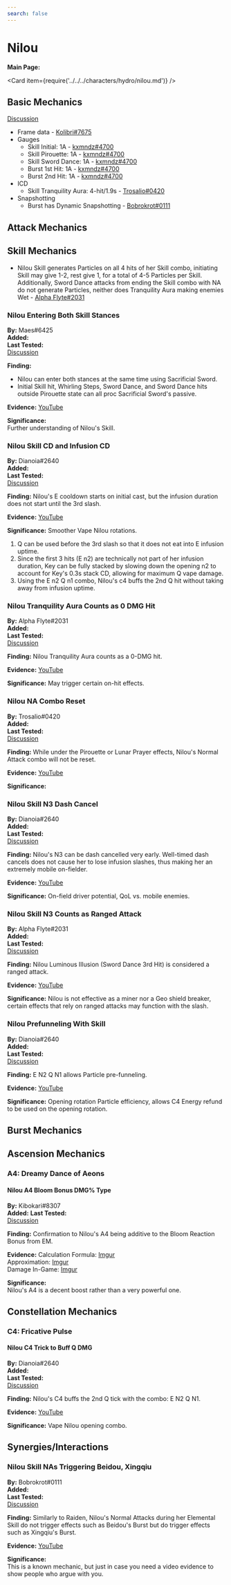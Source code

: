 ```yaml
---
search: false
---
```


# Nilou

**Main Page:**

<Card item={require('../../../characters/hydro/nilou.md')} />

## Basic Mechanics  
[Discussion](https://tickets.deeznuts.moe/transcripts/nilou-basic-mechanics-1030419980577153094)  

* Frame data - [Kolibri\#7675](https://docs.google.com/spreadsheets/d/1z0v3NT1o1iNrVppT_S0C542YDo6jhdKShLcPsnavfO8/edit?usp=sharing)
* Gauges
  * Skill Initial: 1A - [kxmndz#4700](https://youtu.be/ZR15KAix-kg)
  * Skill Pirouette: 1A - [kxmndz#4700](https://youtu.be/XBOk6cE5B5A)
  * Skill Sword Dance: 1A - [kxmndz#4700](https://youtu.be/se3VJP0jVG8)
  * Burst 1st Hit: 1A - [kxmndz#4700](https://youtu.be/kAlX3Lz5lYY)
  * Burst 2nd Hit: 1A - [kxmndz#4700](https://youtu.be/5T03ECdN2fc)
* ICD
  * Skill Tranquility Aura: 4-hit/1.9s - [Trosalio#0420](https://www.youtube.com/watch?v=DzMtLDZI4OM)
* Snapshotting
  * Burst has Dynamic Snapshotting - [Bobrokrot#0111](https://youtu.be/6biX2sOt1aY)

## Attack Mechanics

## Skill Mechanics
* Nilou Skill generates Particles on all 4 hits of her Skill combo, initiating Skill may give 1-2, rest give 1, for a total of 4-5 Particles per Skill.
Additionally, Sword Dance attacks from ending the Skill combo with NA do not generate Particles, neither does Tranquility Aura making enemies Wet - [Alpha Flyte#2031](https://youtu.be/LMMrcmpUBg8)

### Nilou Entering Both Skill Stances

**By:** Maes\#6425  
**Added:** <Version date="2022-11-08" />  
**Last Tested:** <Version date="2022-10-14" />  
[Discussion](https://tickets.deeznuts.moe/transcripts/nilou-basic-mechanics-1030419980577153094)  

**Finding:** 
* Nilou can enter both stances at the same time using Sacrificial Sword.
* Initial Skill hit, Whirling Steps, Sword Dance, and Sword Dance hits outside Pirouette state can all proc Sacrificial Sword's passive.

**Evidence:**
[YouTube](https://youtu.be/sSvvg-SaEz0)

**Significance:**  
Further understanding of Nilou's Skill.  

### Nilou Skill CD and Infusion CD

**By:** Dianoia\#2640  
**Added:** <Version date="2022-11-08" />  
**Last Tested:** <Version date="2022-10-18" />  
[Discussion](https://tickets.deeznuts.moe/transcripts/nilou-basic-mechanics-1030419980577153094)  

**Finding:** 
Nilou's E cooldown starts on initial cast, but the infusion duration does not start until the 3rd slash.

**Evidence:**
[YouTube](https://youtu.be/1wWaDfDkano)

**Significance:** 
Smoother Vape Nilou rotations.
1. Q can be used before the 3rd slash so that it does not eat into E infusion uptime.
2. Since the first 3 hits (E n2) are technically not part of her infusion duration, Key can be fully stacked by slowing down the opening n2 to account for Key's 0.3s stack CD, allowing for maximum Q vape damage.
3. Using the E n2 Q n1 combo, Nilou's c4 buffs the 2nd Q hit without taking away from infusion uptime.

### Nilou Tranquility Aura Counts as 0 DMG Hit

**By:** Alpha Flyte\#2031  
**Added:** <Version date="2022-11-08" />  
**Last Tested:** <Version date="2022-10-23" />  
[Discussion](https://tickets.deeznuts.moe/transcripts/nilou-basic-mechanics-1030419980577153094)  

**Finding:** 
Nilou Tranquility Aura counts as a 0-DMG hit.

**Evidence:**
[YouTube](https://youtu.be/w18kzxLmQ-A)

**Significance:** 
May trigger certain on-hit effects.

### Nilou NA Combo Reset

**By:** Trosalio\#0420  
**Added:** <Version date="2022-11-08" />  
**Last Tested:** <Version date="2022-10-17" />  
[Discussion](https://tickets.deeznuts.moe/transcripts/nilou-basic-mechanics-1030419980577153094)  

**Finding:** 
While under the Pirouette or Lunar Prayer effects, Nilou's Normal Attack combo will not be reset.

**Evidence:**
[YouTube](https://www.youtube.com/watch?v=eXktMCQSYG4)

**Significance:** 

### Nilou Skill N3 Dash Cancel

**By:** Dianoia\#2640  
**Added:** <Version date="2022-11-08" />  
**Last Tested:** <Version date="2022-10-18" />  
[Discussion](https://tickets.deeznuts.moe/transcripts/nilou-basic-mechanics-1030419980577153094)  

**Finding:** 
Nilou's N3 can be dash cancelled very early. Well-timed dash cancels does not cause her to lose infusion slashes, thus making her an extremely mobile on-fielder.

**Evidence:**
[YouTube](https://youtu.be/sScJ3K44T6s)

**Significance:** 
On-field driver potential, QoL vs. mobile enemies.

### Nilou Skill N3 Counts as Ranged Attack

**By:** Alpha Flyte\#2031  
**Added:** <Version date="2022-11-08" />  
**Last Tested:** <Version date="2022-10-23" />  
[Discussion](https://tickets.deeznuts.moe/transcripts/nilou-basic-mechanics-1030419980577153094)  

**Finding:** 
Nilou Luminous Illusion (Sword Dance 3rd Hit) is considered a ranged attack.

**Evidence:**
[YouTube](https://youtu.be/5NJMVINdq04)

**Significance:** 
Nilou is not effective as a miner nor a Geo shield breaker, certain effects that rely on ranged attacks may function with the slash.

### Nilou Prefunneling With Skill

**By:** Dianoia\#2640  
**Added:** <Version date="2022-11-08" />  
**Last Tested:** <Version date="2022-10-18" />  
[Discussion](https://tickets.deeznuts.moe/transcripts/nilou-basic-mechanics-1030419980577153094)  

**Finding:** 
E N2 Q N1 allows Particle pre-funneling.

**Evidence:**
[YouTube](https://youtu.be/LUo5HcADJVw)

**Significance:** 
Opening rotation Particle efficiency, allows C4 Energy refund to be used on the opening rotation.

## Burst Mechanics

## Ascension Mechanics

### A4: Dreamy Dance of Aeons

#### Nilou A4 Bloom Bonus DMG% Type

**By:** Kibokari\#8307  
**Added:** <Version date="2022-11-08" />
**Last Tested:** <Version date="2022-10-23" />  
[Discussion](https://tickets.deeznuts.moe/transcripts/nilou-basic-mechanics-1030419980577153094)  

**Finding:** 
Confirmation to Nilou's A4 being additive to the Bloom Reaction Bonus from EM.

**Evidence:**
Calculation Formula: [Imgur](https://imgur.com/pCNJHAA)  
Approximation: [Imgur](https://imgur.com/L8ZoITh)  
Damage In-Game: [Imgur](https://imgur.com/Pj9yE8u)  

**Significance:**  
Nilou's A4 is a decent boost rather than a very powerful one.

## Constellation Mechanics

### C4: Fricative Pulse

#### Nilou C4 Trick to Buff Q DMG

**By:** Dianoia\#2640  
**Added:** <Version date="2022-11-08" />  
**Last Tested:** <Version date="2022-10-18" />   
[Discussion](https://tickets.deeznuts.moe/transcripts/nilou-basic-mechanics-1030419980577153094)  

**Finding:** 
Nilou's C4 buffs the 2nd Q tick with the combo: E N2 Q N1.

**Evidence:**
[YouTube](https://youtu.be/GHqLiVlxDbY)

**Significance:** 
Vape Nilou opening combo.

## Synergies/Interactions

### Nilou Skill NAs Triggering Beidou, Xingqiu

**By:** Bobrokrot\#0111  
**Added:** <Version date="2022-11-08" />  
**Last Tested:** <Version date="2022-10-17" />  
[Discussion](https://tickets.deeznuts.moe/transcripts/nilou-basic-mechanics-1030419980577153094)  

**Finding:** 
Similarly to Raiden, Nilou's Normal Attacks during her Elemental Skill do not trigger effects such as Beidou's Burst but do trigger effects such as Xingqiu's Burst.  

**Evidence:**
[YouTube](https://youtu.be/3w3XzKXqRPM)

**Significance:**  
This is a known mechanic, but just in case you need a video evidence to show people who argue with you. 